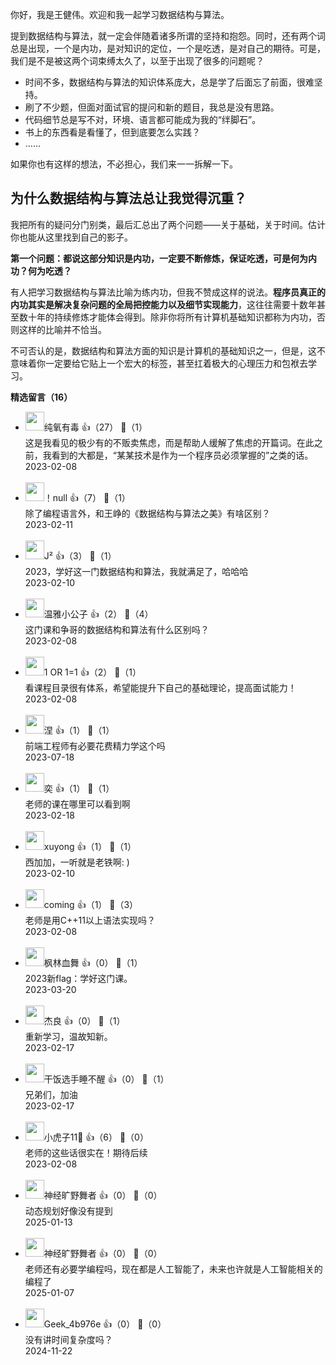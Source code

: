你好，我是王健伟。欢迎和我一起学习数据结构与算法。

提到数据结构与算法，就一定会伴随着诸多所谓的坚持和抱怨。同时，还有两个词总是出现，一个是内功，是对知识的定位，一个是吃透，是对自己的期待。可是，我们是不是被这两个词束缚太久了，以至于出现了很多的问题呢？

- 时间不多，数据结构与算法的知识体系庞大，总是学了后面忘了前面，很难坚持。
- 刷了不少题，但面对面试官的提问和新的题目，我总是没有思路。
- 代码细节总是写不对，环境、语言都可能成为我的“绊脚石”。
- 书上的东西看是看懂了，但到底要怎么实践？
- ……

如果你也有这样的想法，不必担心，我们来一一拆解一下。

## 为什么数据结构与算法总让我觉得沉重？

我把所有的疑问分门别类，最后汇总出了两个问题——关于基础，关于时间。估计你也能从这里找到自己的影子。

**第一个问题：都说这部分知识是内功，一定要不断修炼，保证吃透，可是何为内功？何为吃透？**

有人把学习数据结构与算法比喻为练内功，但我不赞成这样的说法。**程序员真正的内功其实是解决复杂问题的全局把控能力以及细节实现能力**，这往往需要十数年甚至数十年的持续修炼才能体会得到。除非你将所有计算机基础知识都称为内功，否则这样的比喻并不恰当。

不可否认的是，数据结构和算法方面的知识是计算机的基础知识之一，但是，这不意味着你一定要给它贴上一个宏大的标签，甚至扛着极大的心理压力和包袱去学习。
<div><strong>精选留言（16）</strong></div><ul>
<li><img src="https://static001.geekbang.org/account/avatar/00/18/c6/c9/b1769675.jpg" width="30px"><span>纯氧有毒</span> 👍（27） 💬（1）<div>这是我看见的极少有的不贩卖焦虑，而是帮助人缓解了焦虑的开篇词。在此之前，我看到的大都是，“某某技术是作为一个程序员必须掌握的”之类的话。</div>2023-02-08</li><br/><li><img src="https://static001.geekbang.org/account/avatar/00/12/f5/73/f7d3a996.jpg" width="30px"><span>！null</span> 👍（7） 💬（1）<div>除了编程语言外，和王峥的《数据结构与算法之美》有啥区别？</div>2023-02-11</li><br/><li><img src="https://static001.geekbang.org/account/avatar/00/10/c9/10/65fe5b06.jpg" width="30px"><span>J²</span> 👍（3） 💬（1）<div>2023，学好这一门数据结构和算法，我就满足了，哈哈哈</div>2023-02-10</li><br/><li><img src="https://static001.geekbang.org/account/avatar/00/22/7d/a6/15798bf2.jpg" width="30px"><span>温雅小公子</span> 👍（2） 💬（4）<div>这门课和争哥的数据结构和算法有什么区别吗？</div>2023-02-08</li><br/><li><img src="https://static001.geekbang.org/account/avatar/00/16/3d/83/89ff35f9.jpg" width="30px"><span>1 OR 1=1</span> 👍（2） 💬（1）<div>看课程目录很有体系，希望能提升下自己的基础理论，提高面试能力！</div>2023-02-08</li><br/><li><img src="https://static001.geekbang.org/account/avatar/00/2e/eb/c1/6be152fa.jpg" width="30px"><span>涅</span> 👍（1） 💬（1）<div>前端工程师有必要花费精力学这个吗</div>2023-07-18</li><br/><li><img src="https://static001.geekbang.org/account/avatar/00/0f/57/4f/6fb51ff1.jpg" width="30px"><span>奕</span> 👍（1） 💬（1）<div>老师的课在哪里可以看到啊</div>2023-02-18</li><br/><li><img src="https://thirdwx.qlogo.cn/mmopen/vi_32/DYAIOgq83eoZ5NZbtUUJV426Bs5xflO20BjapfRZSwtHkLqPlVuDqcAyrotkWVky74EMEbAbsMc85ZxxCs1nPw/132" width="30px"><span>xuyong</span> 👍（1） 💬（1）<div>西加加，一听就是老铁啊: )</div>2023-02-10</li><br/><li><img src="https://static001.geekbang.org/account/avatar/00/13/42/65/5bfd0a65.jpg" width="30px"><span>coming</span> 👍（1） 💬（3）<div>老师是用C++11以上语法实现吗？</div>2023-02-08</li><br/><li><img src="https://static001.geekbang.org/account/avatar/00/2a/e0/0b/6f667b2c.jpg" width="30px"><span>枫林血舞</span> 👍（0） 💬（1）<div>2023新flag：学好这门课。</div>2023-03-20</li><br/><li><img src="https://static001.geekbang.org/account/avatar/00/27/2c/b5/10141329.jpg" width="30px"><span>杰良</span> 👍（0） 💬（1）<div>重新学习，温故知新。</div>2023-02-17</li><br/><li><img src="https://static001.geekbang.org/account/avatar/00/36/02/f1/f65ffd52.jpg" width="30px"><span>干饭选手睡不醒</span> 👍（0） 💬（1）<div>兄弟们，加油</div>2023-02-17</li><br/><li><img src="https://static001.geekbang.org/account/avatar/00/2b/63/57/b8eef585.jpg" width="30px"><span>小虎子11🐯</span> 👍（6） 💬（0）<div>老师的这些话很实在！期待后续</div>2023-02-08</li><br/><li><img src="https://static001.geekbang.org/account/avatar/00/11/3c/8a/900ca88a.jpg" width="30px"><span>神经旷野舞者</span> 👍（0） 💬（0）<div>动态规划好像没有提到</div>2025-01-13</li><br/><li><img src="https://static001.geekbang.org/account/avatar/00/11/3c/8a/900ca88a.jpg" width="30px"><span>神经旷野舞者</span> 👍（0） 💬（0）<div>老师还有必要学编程吗，现在都是人工智能了，未来也许就是人工智能相关的编程了</div>2025-01-07</li><br/><li><img src="" width="30px"><span>Geek_4b976e</span> 👍（0） 💬（0）<div>没有讲时间复杂度吗&#xff1f;</div>2024-11-22</li><br/>
</ul>